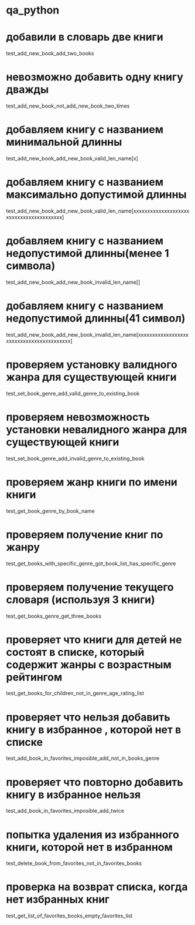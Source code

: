 # qa_python
# добавили в словарь две книги
test_add_new_book_add_two_books 
# невозможно добавить одну книгу дважды
test_add_new_book_not_add_new_book_two_times 
# добавляем книгу с названием минимальной длинны
test_add_new_book_add_new_book_valid_len_name[x]
# добавляем книгу с названием максимально допустимой длинны
test_add_new_book_add_new_book_valid_len_name[xxxxxxxxxxxxxxxxxxxxxxxxxxxxxxxxxxxxxxxx] 
# добавляем книгу с названием недопустимой длинны(менее 1 символа)
test_add_new_book_add_new_book_invalid_len_name[] 
# добавляем книгу с названием недопустимой длинны(41 символ)
test_add_new_book_add_new_book_invalid_len_name[xxxxxxxxxxxxxxxxxxxxxxxxxxxxxxxxxxxxxxxxx] 
# проверяем установку валидного жанра для существующей книги
test_set_book_genre_add_valid_genre_to_existing_book 
# проверяем невозможность установки невалидного жанра для существующей книги
test_set_book_genre_add_invalid_genre_to_existing_book 
# проверяем жанр книги по имени книги
test_get_book_genre_by_book_name 
# проверяем получение книг по жанру
test_get_books_with_specific_genre_got_book_list_has_specific_genre 
# проверяем получение текущего словаря (используя 3 книги)
test_get_books_genre_get_three_books 
# проверяет что книги для детей не состоят в списке, который содержит жанры с возрастным рейтингом
test_get_books_for_children_not_in_genre_age_rating_list 
# проверяет что нельзя добавить книгу в избранное , которой нет в списке
test_add_book_in_favorites_imposible_add_not_in_books_genre 
# проверяет что повторно добавить книгу в избранное нельзя
test_add_book_in_favorites_imposible_add_twice 
# попытка удаления из избранного книги, которой нет в избранном
test_delete_book_from_favorites_not_in_favorites_books 
# проверка на возврат списка, когда нет избранных книг
test_get_list_of_favorites_books_empty_favorites_list 
